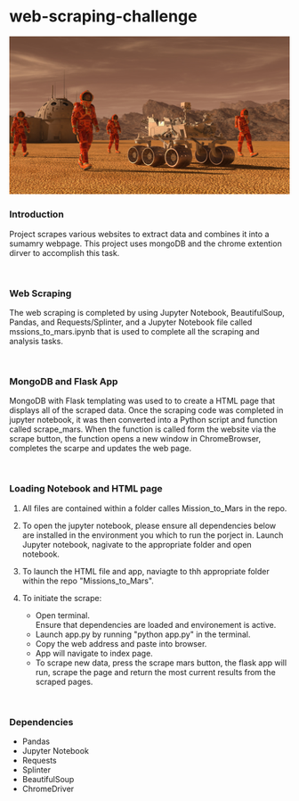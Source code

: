 # web-scraping-challenge
<img src="Missions_to_Mars/templates/images/mission_to_mars.png" alt="Mission to Mars">
<br>
<h3>Introduction</h3>

Project scrapes various websites to extract data and combines it into a sumamry webpage. This project uses mongoDB and the chrome extention dirver to accomplish this task. 

<br>
<h3>Web Scraping</h3>
<p>The web scraping is completed by using Jupyter Notebook, BeautifulSoup, Pandas, and Requests/Splinter, and a Jupyter Notebook file called mssions_to_mars.ipynb that is used to complete all the scraping and analysis tasks.</p>
<br>
<h3>MongoDB and Flask App</h3>
<p>MongoDB with Flask templating was used to to create a HTML page that displays all of the scraped data. Once the scraping code was completed in jupyter notebook, it was then converted into a Python script and function called scrape_mars. When the function is called form the website via the scrape button, the function opens a new window in ChromeBrowser, completes the scarpe and updates the web page. 
</p>
<br>
<h3>Loading Notebook and HTML page</h3>
<ol><li><p>All files are contained within a folder calles Mission_to_Mars in the repo.</p></li>
<li><p>To open the jupyter notebook, please ensure all dependencies below are installed in the environment you which to run the porject in. Launch Jupyter notebook, nagivate to the appropriate folder and open notebook.
</p></li>
<li><p>To launch the HTML file and app, naviagte to thh appropriate folder within the repo "Missions_to_Mars".</p></li>

<li><p>To initiate the scrape:<ul> </li><li>Open terminal.</li></li> Ensure that dependencies are loaded and environement is active.</li><li>Launch app.py by running "python app.py" in the terminal.</li><li> Copy the web address and paste into browser. </li><li>App will navigate to index page. </li><li>To scrape new data, press the scrape mars button, the flask app will run, scrape the page and return the most current results from the scraped pages. </li></ul></li></ol></p><br>

<h3>Dependencies</h3>
 <ul>
<li>Pandas</li>
<li>Jupyter Notebook</li>
<li>Requests</li>
<li>Splinter</li>
<li>BeautifulSoup</li>
<li>ChromeDriver</li></ul>
